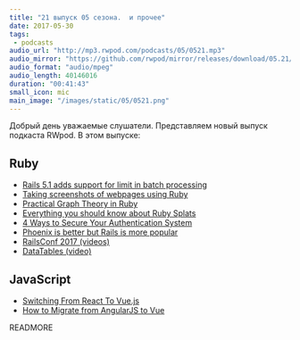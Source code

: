 ```yaml
---
title: "21 выпуск 05 сезона.  и прочее"
date: 2017-05-30
tags:
 - podcasts
audio_url: "http://mp3.rwpod.com/podcasts/05/0521.mp3"
audio_mirror: "https://github.com/rwpod/mirror/releases/download/05.21/0521.mp3"
audio_format: "audio/mpeg"
audio_length: 40146016
duration: "00:41:43"
small_icon: mic
main_image: "/images/static/05/0521.png"
---
```


Добрый день уважаемые слушатели. Представляем новый выпуск подкаста RWpod. В этом выпуске:

## Ruby

 - [Rails 5.1 adds support for limit in batch processing](https://blog.bigbinary.com/2017/05/23/rails-5-1-adds-support-for-limit-in-batch-processing.html)
 - [Taking screenshots of webpages using Ruby](http://blog.redpanthers.co/screenshots-using-ruby/)
 - [Practical Graph Theory in Ruby](http://www.blackbytes.info/2017/05/graph-theory-in-ruby/)
 - [Everything you should know about Ruby Splats](https://alexcastano.com/everything-about-ruby-splats/)
 - [4 Ways to Secure Your Authentication System](https://ducktypelabs.com/4-ways-to-secure-authentication/)
 - [Phoenix is better but Rails is more popular](https://hackernoon.com/phoenix-is-better-but-rails-is-more-popular-8975d5e68879)
 - [RailsConf 2017 (videos)](http://confreaks.tv/events/railsconf2017)
 - [DataTables (video)](https://www.driftingruby.com/episodes/datatables)

## JavaScript

 - [Switching From React To Vue.js](http://vuejsdevelopers.com/2017/05/28/switch-from-react-to-vue-js/)
 - [How to Migrate from AngularJS to Vue](https://medium.com/@npayot/how-to-migrate-from-angularjs-to-vue-4a1e9721bea8)

READMORE
